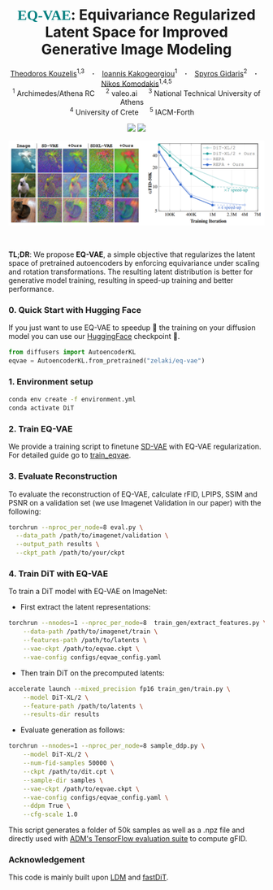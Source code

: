 <!--             
<style>
  .texttt {
    font-family: Consolas; /* Monospace font */
    font-size: 1em; /* Match surrounding text size */
    color: teal; /* Add this line to set text color to blue */
    letter-spacing: 0; /* Adjust if needed */
  }
</style> -->

<h1 align="center">
  <span style="color: teal; font-family: Consolas;">EQ-VAE</span>: Equivariance Regularized Latent Space for Improved Generative Image Modeling
</h1>




<div align="center">
  <a href="https://scholar.google.com/citations?user=a5vkWc8AAAAJ&hl=en" target="_blank">Theodoros&nbsp;Kouzelis</a><sup>1,3</sup> &ensp; <b>&middot;</b> &ensp;
  <a href="https://scholar.google.com/citations?user=B_dKcz4AAAAJ&hl=el" target="_blank">Ioannis&nbsp;Kakogeorgiou</a><sup>1</sup> &ensp; <b>&middot;</b> &ensp;
  <a href="https://scholar.google.fr/citations?user=7atfg7EAAAAJ&hl=en" target="_blank">Spyros&nbsp;Gidaris</a><sup>2</sup> &ensp; <b>&middot;</b> &ensp;
  <a href="https://scholar.google.com/citations?user=xCPoT4EAAAAJ&hl=en" target="_blank">Nikos&nbsp;Komodakis</a><sup>1,4,5</sup>  
  <br>
  <sup>1</sup> Archimedes/Athena RC &emsp; <sup>2</sup> valeo.ai &emsp; <sup>3</sup> National Technical University of Athens &emsp; <br>
  <sup>4</sup> University of Crete &emsp; <sup>5</sup> IACM-Forth &emsp; <br>

<p></p>
<a href="https://eq-vae.github.io/"><img 
src="https://img.shields.io/badge/-Webpage-blue.svg?colorA=333&logo=html5" height=25em></a>
<a href="?"><img 
src="https://img.shields.io/badge/-Paper-blue.svg?colorA=333&logo=arxiv" height=25em></a>
<p></p>

![teaser.png](media/teaser.png)


</div>



<br>

<b>TL;DR</b>: We propose **EQ-VAE**, a simple objective that regularizes the latent space of pretrained autoencoders by enforcing equivariance under scaling and rotation transformations. The resulting latent distribution is better for generative model training, resulting in speed-up training and better performance.


### 0. Quick Start with Hugging Face
If you just want to use EQ-VAE to speedup 🚀 the training on your diffusion model you can use our [HuggingFace](https://huggingface.co/zelaki/eq-vae) checkpoint 🤗.

```python
from diffusers import AutoencoderKL
eqvae = AutoencoderKL.from_pretrained("zelaki/eq-vae")
```

### 1. Environment setup

```bash
conda env create -f environment.yml
conda activate DiT
```


### 2. Train EQ-VAE
We provide a training script to finetune [SD-VAE](https://ommer-lab.com/files/latent-diffusion/kl-f8.zip) with EQ-VAE regularization. For detailed guide go to [train_eqvae](./train_eqvae/).


### 3. Evaluate Reconstruction 
To evaluate the reconstruction of EQ-VAE, calculate rFID, LPIPS, SSIM and PSNR on a validation set (we use Imagenet Validation in our paper) with the following:
```bash
torchrun --nproc_per_node=8 eval.py \
  --data_path /path/to/imagenet/validation \
  --output_path results \
  --ckpt_path /path/to/your/ckpt
```

### 4. Train DiT with EQ-VAE
To train a DiT model with EQ-VAE on ImageNet:
  - First extract the latent representations:
  ```bash
  torchrun --nnodes=1 --nproc_per_node=8  train_gen/extract_features.py \
      --data-path /path/to/imagenet/train \
      --features-path /path/to/latents \
      --vae-ckpt /path/to/eqvae.ckpt \
      --vae-config configs/eqvae_config.yaml 
  ```
  - Then train DiT on the precomputed latents:
  ```bash
  accelerate launch --mixed_precision fp16 train_gen/train.py \
      --model DiT-XL/2 \
      --feature-path /path/to/latents \
      --results-dir results
  ```
  - Evaluate generation as follows:
  ```bash
  torchrun --nnodes=1 --nproc_per_node=8 sample_ddp.py \
      --model DiT-XL/2 \
      --num-fid-samples 50000 \
      --ckpt /path/to/dit.cpt \
      --sample-dir samples \
      --vae-ckpt /path/to/eqvae.ckpt \
      --vae-config configs/eqvae_config.yaml \
      --ddpm True \
      --cfg-scale 1.0
  ```

This script generates a folder of 50k samples as well as a .npz file and directly used with [ADM's TensorFlow evaluation suite](https://github.com/openai/guided-diffusion/tree/main/evaluations) to compute gFID.








### Acknowledgement

This code is mainly built upon [LDM](https://github.com/CompVis/latent-diffusion) and [fastDiT](https://github.com/chuanyangjin/fast-DiT). 
